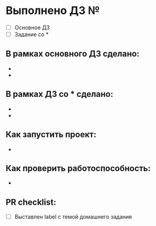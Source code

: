 # Выполнено ДЗ №

 - [ ] Основное ДЗ
 - [ ] Задание со *

## В рамках основного ДЗ сделано:
 - 
 - 

## В рамках ДЗ со * сделано:

 - 
 - 

## Как запустить проект:
 - 

## Как проверить работоспособность:
 - 

## PR checklist:
 - [ ] Выставлен label с темой домашнего задания